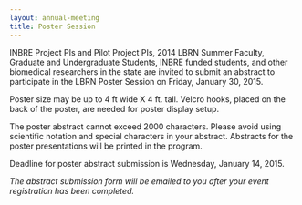 ```yaml
---
layout: annual-meeting
title: Poster Session
---
```


INBRE Project PIs and Pilot Project PIs, 2014 LBRN Summer Faculty, Graduate and Undergraduate Students, INBRE funded students, and other biomedical researchers in the state are invited to submit an abstract to participate in the LBRN Poster Session on Friday, January 30, 2015.

Poster size may be up to 4 ft wide X 4 ft. tall. <span class="text-error">Velcro hooks, placed on the back of the poster, are needed for poster display setup.</span>

The poster abstract cannot exceed 2000 characters. Please avoid using scientific notation and special characters in your abstract. Abstracts for the poster presentations will be printed in the program.

<p class="text-error">Deadline for poster abstract submission is Wednesday, January 14, 2015.</p>

*The abstract submission form will be emailed to you after your event registration has been completed.*